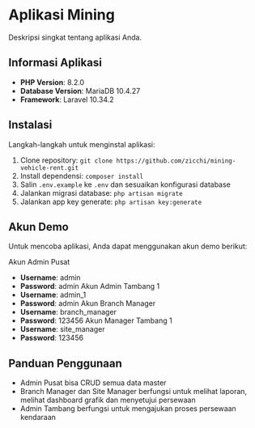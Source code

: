 # Aplikasi Mining

Deskripsi singkat tentang aplikasi Anda.

## Informasi Aplikasi

- **PHP Version**: 8.2.0
- **Database Version**: MariaDB 10.4.27
- **Framework**: Laravel 10.34.2

## Instalasi

Langkah-langkah untuk menginstal aplikasi:

1. Clone repository: `git clone https://github.com/zicchi/mining-vehicle-rent.git`
2. Install dependensi: `composer install`
3. Salin `.env.example` ke `.env` dan sesuaikan konfigurasi database
4. Jalankan migrasi database: `php artisan migrate`
5. Jalankan app key generate: `php artisan key:generate`

## Akun Demo

Untuk mencoba aplikasi, Anda dapat menggunakan akun demo berikut:

Akun Admin Pusat
- **Username**: admin
- **Password**: admin
Akun Admin Tambang 1
- **Username**: admin_1
- **Password**: admin
Akun Branch Manager 
- **Username**: branch_manager
- **Password**: 123456
Akun Manager Tambang 1
- **Username**: site_manager
- **Password**: 123456

## Panduan Penggunaan
- Admin Pusat bisa CRUD semua data master
- Branch Manager dan Site Manager berfungsi untuk melihat laporan, melihat dashboard grafik dan menyetujui persewaan
- Admin Tambang berfungsi untuk mengajukan proses persewaan kendaraan

